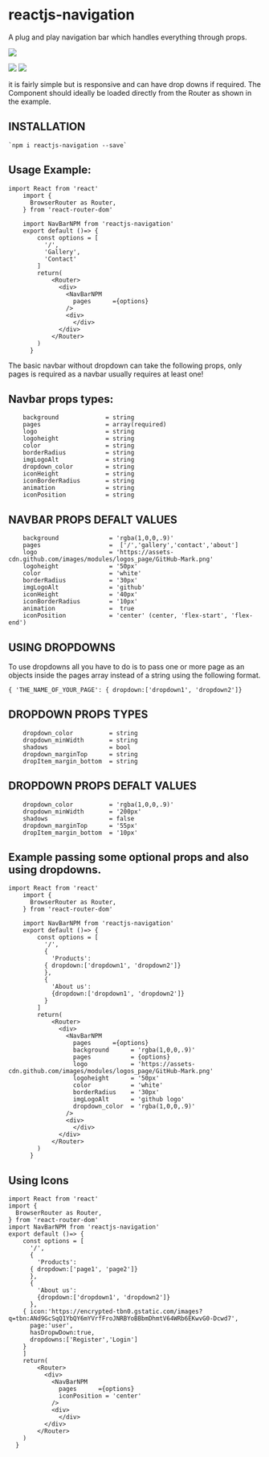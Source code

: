 # reactjs-navigation
A plug and play navigation bar which handles everything through props.


![](https://d2mxuefqeaa7sj.cloudfront.net/s_86591FB794132C7BE9E767197E3584B3C5567A5820418BAE9F8C3775ABA9569E_1525903167955_giphy.gif)



![](https://d2mxuefqeaa7sj.cloudfront.net/s_86591FB794132C7BE9E767197E3584B3C5567A5820418BAE9F8C3775ABA9569E_1525903279861_Screen+Shot+2018-05-10+at+00.00.27.png)
![](https://d2mxuefqeaa7sj.cloudfront.net/s_86591FB794132C7BE9E767197E3584B3C5567A5820418BAE9F8C3775ABA9569E_1525903279879_Screen+Shot+2018-05-10+at+00.00.40.png)


it is fairly simple but is responsive and can have drop downs if required.
The Component should ideally be loaded directly from the Router as shown in the example.

##  INSTALLATION

    `npm i reactjs-navigation --save`
## Usage Example:

    import React from 'react'
        import {
          BrowserRouter as Router,
        } from 'react-router-dom'
        
        import NavBarNPM from 'reactjs-navigation'
        export default ()=> {
            const options = [
              '/',
              'Gallery',
              'Contact'
            ]
            return(
                <Router>
                  <div>
                    <NavBarNPM 
                      pages      ={options}
                    />
                    <div>
                      </div>
                  </div>
                </Router>
            )
          }

   
    
The basic navbar without dropdown  can take the following props, only pages is required as a navbar usually requires at least one!

## Navbar props types:
        background             = string
        pages                  = array(required)
        logo                   = string
        logoheight             = string
        color                  = string
        borderRadius           = string
        imgLogoAlt             = string
        dropdown_color         = string
        iconHeight             = string
        iconBorderRadius       = string
        animation              = string
        iconPosition           = string

    

## NAVBAR PROPS DEFALT VALUES


        background              = 'rgba(1,0,0,.9)'
        pages                   =  ['/','gallery','contact','about']
        logo                    = 'https://assets-cdn.github.com/images/modules/logos_page/GitHub-Mark.png'
        logoheight              = '50px'
        color                   = 'white'
        borderRadius            = '30px'
        imgLogoAlt              = 'github'
        iconHeight              = '40px'
        iconBorderRadius        = '10px'
        animation               =  true
        iconPosition            = 'center' (center, 'flex-start', 'flex-end')
##  USING DROPDOWNS

To use dropdowns all you have to do is to pass one or more page as an objects inside the pages array instead of a string using the following format.

    { 'THE_NAME_OF_YOUR_PAGE': { dropdown:['dropdown1', 'dropdown2']}

   

##   DROPDOWN PROPS TYPES


        dropdown_color          = string
        dropdown_minWidth       = string
        shadows                 = bool
        dropdown_marginTop      = string
        dropItem_margin_bottom  = string


## DROPDOWN PROPS DEFALT VALUES
        dropdown_color          = 'rgba(1,0,0,.9)'
        dropdown_minWidth       = '200px'
        shadows                 = false
        dropdown_marginTop      = '55px'
        dropItem_margin_bottom  = '10px'
##  Example passing some optional props and also using dropdowns.
    import React from 'react'
        import {
          BrowserRouter as Router,
        } from 'react-router-dom'
        
        import NavBarNPM from 'reactjs-navigation'
        export default ()=> {
            const options = [
              '/',
              {
                'Products':
              { dropdown:['dropdown1', 'dropdown2']}
              },
              {
                'About us':
                {dropdown:['dropdown1', 'dropdown2']}
              }
            ]
            return(
                <Router>
                  <div>
                    <NavBarNPM 
                      pages      ={options}     
                      background      = 'rgba(1,0,0,.9)'
                      pages           = {options}
                      logo            = 'https://assets-cdn.github.com/images/modules/logos_page/GitHub-Mark.png'
                      logoheight      = '50px'
                      color           = 'white'
                      borderRadius    = '30px'
                      imgLogoAlt      = 'github logo'
                      dropdown_color  = 'rgba(1,0,0,.9)'
                    />
                    <div>
                      </div>
                  </div>
                </Router>
            )
          }

    

## Using Icons
    import React from 'react'
    import {
      BrowserRouter as Router,
    } from 'react-router-dom'
    import NavBarNPM from 'reactjs-navigation'
    export default ()=> {
        const options = [
          '/',
          {
            'Products':
          { dropdown:['page1', 'page2']}
          },
          {
            'About us':
            {dropdown:['dropdown1', 'dropdown2']}
          },
        { icon:'https://encrypted-tbn0.gstatic.com/images?q=tbn:ANd9GcSqQ1YbQY6mYVrfFroJNRBYoBBbmDhmtV64WRb6EKwvG0-Dcwd7', 
          page:'user',
          hasDropwDown:true,
          dropdowns:['Register','Login'] 
        }
        ]
        return(
            <Router>
              <div>
                <NavBarNPM 
                  pages      ={options}
                  iconPosition = 'center'
                />
                <div>
                  </div>
              </div>
            </Router>
        )
      }



